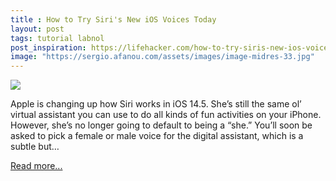 ```yaml
---
title : How to Try Siri's New iOS Voices Today
layout: post
tags: tutorial labnol
post_inspiration: https://lifehacker.com/how-to-try-siris-new-ios-voices-today-1846592621
image: "https://sergio.afanou.com/assets/images/image-midres-33.jpg"
---
```


<img src="https://i.kinja-img.com/gawker-media/image/upload/s--AQyTl_aJ--/c_fit,fl_progressive,q_80,w_636/vgpwun16pcae5vwwecmw.jpg" /><p>Apple is changing up how Siri works in iOS 14.5. She’s still the same ol’ virtual assistant you can use to do all kinds of fun activities on your iPhone. However, she’s no longer going to default to being a “she.” You’ll soon be asked to pick a female or male voice for the digital assistant, which is a subtle but…</p><p><a href="https://lifehacker.com/how-to-try-siris-new-ios-voices-today-1846592621">Read more...</a></p>